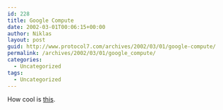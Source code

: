 ```yaml
---
id: 228
title: Google Compute
date: 2002-03-01T00:06:15+00:00
author: Niklas
layout: post
guid: http://www.protocol7.com/archives/2002/03/01/google-compute/
permalink: /archives/2002/03/01/google_compute/
categories:
  - Uncategorized
tags:
  - Uncategorized
---
```

<div class='microid-d8af05b816e3bb8d10460fc3224656f2dca00d79'>
  <p>
    How cool is <a href="http://toolbar.google.com/dc/faq_dc.html">this</a>.
  </p>
</div>